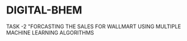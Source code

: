 # DIGITAL-BHEM
TASK -2 "FORCASTING THE SALES FOR WALLMART USING MULTIPLE MACHINE LEARNING ALGORITHMS
